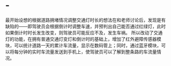 # -
最开始设想的根据道路拥堵情况调整交通灯时长的想法在和老师讨论后，发现是有缺陷的——即驾驶员会根据倒计时调整车速，并预判出自己能否通过红绿灯，此时如果倒计时时长发生改变，则驾驶员可能反应不及，发生车祸。 所以改动了交通灯的功能，在拥有普通交通灯变灯和倒计时的基础上，增加了红外避障传感器模块，可以统计道路一天的累计车流量，显示在数码管上；同时，通过蓝牙模块，可以将每分钟的实时车流量发送到手机上，使驾驶员可以了解到整条路的车流量情况。
